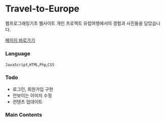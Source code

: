 # Travel-to-Europe

웹프로그래밍기초 웹사이트 개인 프로젝트
유럽여행에서의 경험과 사진들을 담았습니다.

[페이지 바로가기](http://mm.sookmyung.ac.kr/~it1814392/www_homepage/main.html)

### Language
`JavaScript`,`HTML`,`Php`,`CSS`

### Todo
- 로그인, 회원가입 구현
- 안보이는 이미지 수정
- 컨텐츠 업데이트

### Main Contents
